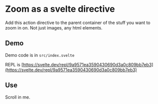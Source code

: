 # Zoom as a svelte directive

Add this action directive to the parent container of the stuff you want to zoom in on. Not just images, any html elements.

## Demo

Demo code is in `src/index.svelte`

REPL is [https://svelte.dev/repl/9a9571ea3590430690d3a0c809bb7eb3](https://svelte.dev/repl/9a9571ea3590430690d3a0c809bb7eb3)

## Use

<script>
	import { panzoom } from '$lib/panzoom.js';
</script>

<div class="container" use:panzoom >
	<div class="zoomable">
		Scroll in me.
	</div>
</div>
